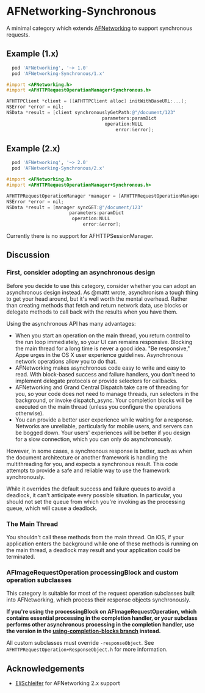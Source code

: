 AFNetworking-Synchronous
========================

A minimal category which extends [AFNetworking][] to support synchronous
requests.


## Example (1.x)

```rb
  pod 'AFNetworking', '~> 1.0'
  pod 'AFNetworking-Synchronous/1.x'
```

```objective-c
#import <AFNetworking.h>
#import <AFHTTPRequestOperationManager+Synchronous.h>

AFHTTPClient *client = [[AFHTTPClient alloc] initWithBaseURL:...];
NSError *error = nil;
NSData *result = [client synchronouslyGetPath:@"/document/123"
                                   parameters:paramDict
                                    operation:NULL
                                        error:&error];
```

## Example (2.x)

```rb
  pod 'AFNetworking', '~> 2.0'
  pod 'AFNetworking-Synchronous/2.x'
```

```objective-c
#import <AFNetworking.h>
#import <AFHTTPRequestOperationManager+Synchronous.h>

AFHTTPRequestOperationManager *manager = [AFHTTPRequestOperationManager manager];
NSError *error = nil;
NSData *result = [manager syncGET:@"/document/123"
                       parameters:paramDict
                        operation:NULL
                            error:&error];
```

Currently there is no support for AFHTTPSessionManager.


## Discussion

### First, consider adopting an asynchronous design
 
Before you decide to use this category, consider whether you can adopt an asynchronous design instead. As @mattt wrote, asynchronism a tough thing to
get your head around, but it's well worth the mental overhead. Rather than creating methods that fetch and return network data, use blocks or delegate methods to call back with the results when you have them.
 
Using the asynchronous API has many advantages:

 - When you start an operation on the main thread, you return control to the run loop immediately, so your UI can remains responsive. Blocking the main thread for a long time is never a good idea. "Be responsive," Appe urges in the OS X user experience guidelines. Asynchronous network operations allow
 you to do that.
 - AFNetworking makes asynchronous code easy to write and easy to read. With block-based success and failure handlers, you don't need to implement
 delegate protocols or provide selectors for callbacks.
 - AFNetworking and Grand Central Dispatch take care of threading for you, so your code does not need to manage threads, run selectors in the background,
 or invoke dispatch_async. Your completion blocks will be executed on the main thread (unless you configure the operations otherwise).
 - You can provide a better user experience while waiting for a response. Networks are unreliable, particularly for mobile users, and servers can be bogged down. Your users' experiences will be better if you design for a slow connection, which you can only do asynchronously.
 
However, in some cases, a synchronous response is better, such as when the document architecture or another framework is handling the multithreading for you, and expects a synchronous result. This code attempts to provide a safe and reliable way to use the framework synchronously.
 
While it overrides the default success and failure queues to avoid a deadlock, it can't anticipate every possible situation. In particular, you should not set the queue from which you're invoking as the processing queue, which will cause a deadlock.
 
### The Main Thread
 
You shouldn't call these methods from the main thread. On iOS, if your application enters the background while one of these methods is running on the main thread, a deadlock may result and your application could be terminated.

### AFImageRequestOperation processingBlock and custom operation subclasses
 
This category is suitable for most of the request operation subclasses built into AFNetworking, which process their response objects synchronously.

**If you're using the processingBlock on AFImageRequestOperation, which contains essential processing in the completion handler, or your subclass performs other asynchronous processing in the completion handler, use the version in the [using-completion-blocks branch][using-completion-blocks] instead.**
 
All custom subclasses must override `-responseObject`. See `AFHTTPRequestOperation+ResponseObject.h` for more information.


## Acknowledgements

- [EliSchleifer][] for AFNetworking 2.x support


[EliSchleifer]: https://github.com/EliSchleifer
[AFNetworking]: https://github.com/AFNetworking/AFNetworking
[using-completion-blocks]: https://github.com/noa--/AFNetworking-Synchronous/tree/using-completion-blocks
